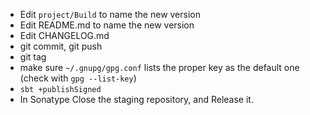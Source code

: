 - Edit `project/Build` to name the new version
- Edit README.md to name the new version
- Edit CHANGELOG.md
- git commit, git push
- git tag
- make sure `~/.gnupg/gpg.conf` lists the proper key as the default one (check with `gpg --list-key`)
- `sbt +publishSigned`
- In Sonatype Close the staging repository, and Release it.
